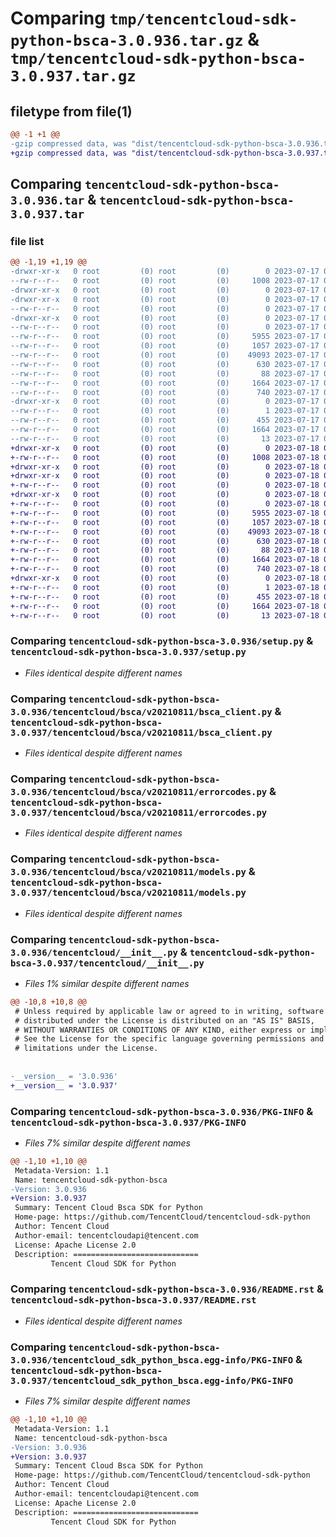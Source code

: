 # Comparing `tmp/tencentcloud-sdk-python-bsca-3.0.936.tar.gz` & `tmp/tencentcloud-sdk-python-bsca-3.0.937.tar.gz`

## filetype from file(1)

```diff
@@ -1 +1 @@
-gzip compressed data, was "dist/tencentcloud-sdk-python-bsca-3.0.936.tar", last modified: Mon Jul 17 00:18:51 2023, max compression
+gzip compressed data, was "dist/tencentcloud-sdk-python-bsca-3.0.937.tar", last modified: Tue Jul 18 00:18:30 2023, max compression
```

## Comparing `tencentcloud-sdk-python-bsca-3.0.936.tar` & `tencentcloud-sdk-python-bsca-3.0.937.tar`

### file list

```diff
@@ -1,19 +1,19 @@
-drwxr-xr-x   0 root         (0) root         (0)        0 2023-07-17 00:18:51.000000 tencentcloud-sdk-python-bsca-3.0.936/
--rw-r--r--   0 root         (0) root         (0)     1008 2023-07-17 00:18:51.000000 tencentcloud-sdk-python-bsca-3.0.936/setup.py
-drwxr-xr-x   0 root         (0) root         (0)        0 2023-07-17 00:18:51.000000 tencentcloud-sdk-python-bsca-3.0.936/tencentcloud/
-drwxr-xr-x   0 root         (0) root         (0)        0 2023-07-17 00:18:51.000000 tencentcloud-sdk-python-bsca-3.0.936/tencentcloud/bsca/
--rw-r--r--   0 root         (0) root         (0)        0 2023-07-17 00:18:51.000000 tencentcloud-sdk-python-bsca-3.0.936/tencentcloud/bsca/__init__.py
-drwxr-xr-x   0 root         (0) root         (0)        0 2023-07-17 00:18:51.000000 tencentcloud-sdk-python-bsca-3.0.936/tencentcloud/bsca/v20210811/
--rw-r--r--   0 root         (0) root         (0)        0 2023-07-17 00:18:51.000000 tencentcloud-sdk-python-bsca-3.0.936/tencentcloud/bsca/v20210811/__init__.py
--rw-r--r--   0 root         (0) root         (0)     5955 2023-07-17 00:18:51.000000 tencentcloud-sdk-python-bsca-3.0.936/tencentcloud/bsca/v20210811/bsca_client.py
--rw-r--r--   0 root         (0) root         (0)     1057 2023-07-17 00:18:51.000000 tencentcloud-sdk-python-bsca-3.0.936/tencentcloud/bsca/v20210811/errorcodes.py
--rw-r--r--   0 root         (0) root         (0)    49093 2023-07-17 00:18:51.000000 tencentcloud-sdk-python-bsca-3.0.936/tencentcloud/bsca/v20210811/models.py
--rw-r--r--   0 root         (0) root         (0)      630 2023-07-17 00:18:51.000000 tencentcloud-sdk-python-bsca-3.0.936/tencentcloud/__init__.py
--rw-r--r--   0 root         (0) root         (0)       88 2023-07-17 00:18:51.000000 tencentcloud-sdk-python-bsca-3.0.936/setup.cfg
--rw-r--r--   0 root         (0) root         (0)     1664 2023-07-17 00:18:51.000000 tencentcloud-sdk-python-bsca-3.0.936/PKG-INFO
--rw-r--r--   0 root         (0) root         (0)      740 2023-07-17 00:18:51.000000 tencentcloud-sdk-python-bsca-3.0.936/README.rst
-drwxr-xr-x   0 root         (0) root         (0)        0 2023-07-17 00:18:51.000000 tencentcloud-sdk-python-bsca-3.0.936/tencentcloud_sdk_python_bsca.egg-info/
--rw-r--r--   0 root         (0) root         (0)        1 2023-07-17 00:18:51.000000 tencentcloud-sdk-python-bsca-3.0.936/tencentcloud_sdk_python_bsca.egg-info/dependency_links.txt
--rw-r--r--   0 root         (0) root         (0)      455 2023-07-17 00:18:51.000000 tencentcloud-sdk-python-bsca-3.0.936/tencentcloud_sdk_python_bsca.egg-info/SOURCES.txt
--rw-r--r--   0 root         (0) root         (0)     1664 2023-07-17 00:18:51.000000 tencentcloud-sdk-python-bsca-3.0.936/tencentcloud_sdk_python_bsca.egg-info/PKG-INFO
--rw-r--r--   0 root         (0) root         (0)       13 2023-07-17 00:18:51.000000 tencentcloud-sdk-python-bsca-3.0.936/tencentcloud_sdk_python_bsca.egg-info/top_level.txt
+drwxr-xr-x   0 root         (0) root         (0)        0 2023-07-18 00:18:30.000000 tencentcloud-sdk-python-bsca-3.0.937/
+-rw-r--r--   0 root         (0) root         (0)     1008 2023-07-18 00:18:30.000000 tencentcloud-sdk-python-bsca-3.0.937/setup.py
+drwxr-xr-x   0 root         (0) root         (0)        0 2023-07-18 00:18:30.000000 tencentcloud-sdk-python-bsca-3.0.937/tencentcloud/
+drwxr-xr-x   0 root         (0) root         (0)        0 2023-07-18 00:18:30.000000 tencentcloud-sdk-python-bsca-3.0.937/tencentcloud/bsca/
+-rw-r--r--   0 root         (0) root         (0)        0 2023-07-18 00:18:30.000000 tencentcloud-sdk-python-bsca-3.0.937/tencentcloud/bsca/__init__.py
+drwxr-xr-x   0 root         (0) root         (0)        0 2023-07-18 00:18:30.000000 tencentcloud-sdk-python-bsca-3.0.937/tencentcloud/bsca/v20210811/
+-rw-r--r--   0 root         (0) root         (0)        0 2023-07-18 00:18:30.000000 tencentcloud-sdk-python-bsca-3.0.937/tencentcloud/bsca/v20210811/__init__.py
+-rw-r--r--   0 root         (0) root         (0)     5955 2023-07-18 00:18:30.000000 tencentcloud-sdk-python-bsca-3.0.937/tencentcloud/bsca/v20210811/bsca_client.py
+-rw-r--r--   0 root         (0) root         (0)     1057 2023-07-18 00:18:30.000000 tencentcloud-sdk-python-bsca-3.0.937/tencentcloud/bsca/v20210811/errorcodes.py
+-rw-r--r--   0 root         (0) root         (0)    49093 2023-07-18 00:18:30.000000 tencentcloud-sdk-python-bsca-3.0.937/tencentcloud/bsca/v20210811/models.py
+-rw-r--r--   0 root         (0) root         (0)      630 2023-07-18 00:18:30.000000 tencentcloud-sdk-python-bsca-3.0.937/tencentcloud/__init__.py
+-rw-r--r--   0 root         (0) root         (0)       88 2023-07-18 00:18:30.000000 tencentcloud-sdk-python-bsca-3.0.937/setup.cfg
+-rw-r--r--   0 root         (0) root         (0)     1664 2023-07-18 00:18:30.000000 tencentcloud-sdk-python-bsca-3.0.937/PKG-INFO
+-rw-r--r--   0 root         (0) root         (0)      740 2023-07-18 00:18:30.000000 tencentcloud-sdk-python-bsca-3.0.937/README.rst
+drwxr-xr-x   0 root         (0) root         (0)        0 2023-07-18 00:18:30.000000 tencentcloud-sdk-python-bsca-3.0.937/tencentcloud_sdk_python_bsca.egg-info/
+-rw-r--r--   0 root         (0) root         (0)        1 2023-07-18 00:18:30.000000 tencentcloud-sdk-python-bsca-3.0.937/tencentcloud_sdk_python_bsca.egg-info/dependency_links.txt
+-rw-r--r--   0 root         (0) root         (0)      455 2023-07-18 00:18:30.000000 tencentcloud-sdk-python-bsca-3.0.937/tencentcloud_sdk_python_bsca.egg-info/SOURCES.txt
+-rw-r--r--   0 root         (0) root         (0)     1664 2023-07-18 00:18:30.000000 tencentcloud-sdk-python-bsca-3.0.937/tencentcloud_sdk_python_bsca.egg-info/PKG-INFO
+-rw-r--r--   0 root         (0) root         (0)       13 2023-07-18 00:18:30.000000 tencentcloud-sdk-python-bsca-3.0.937/tencentcloud_sdk_python_bsca.egg-info/top_level.txt
```

### Comparing `tencentcloud-sdk-python-bsca-3.0.936/setup.py` & `tencentcloud-sdk-python-bsca-3.0.937/setup.py`

 * *Files identical despite different names*

### Comparing `tencentcloud-sdk-python-bsca-3.0.936/tencentcloud/bsca/v20210811/bsca_client.py` & `tencentcloud-sdk-python-bsca-3.0.937/tencentcloud/bsca/v20210811/bsca_client.py`

 * *Files identical despite different names*

### Comparing `tencentcloud-sdk-python-bsca-3.0.936/tencentcloud/bsca/v20210811/errorcodes.py` & `tencentcloud-sdk-python-bsca-3.0.937/tencentcloud/bsca/v20210811/errorcodes.py`

 * *Files identical despite different names*

### Comparing `tencentcloud-sdk-python-bsca-3.0.936/tencentcloud/bsca/v20210811/models.py` & `tencentcloud-sdk-python-bsca-3.0.937/tencentcloud/bsca/v20210811/models.py`

 * *Files identical despite different names*

### Comparing `tencentcloud-sdk-python-bsca-3.0.936/tencentcloud/__init__.py` & `tencentcloud-sdk-python-bsca-3.0.937/tencentcloud/__init__.py`

 * *Files 1% similar despite different names*

```diff
@@ -10,8 +10,8 @@
 # Unless required by applicable law or agreed to in writing, software
 # distributed under the License is distributed on an "AS IS" BASIS,
 # WITHOUT WARRANTIES OR CONDITIONS OF ANY KIND, either express or implied.
 # See the License for the specific language governing permissions and
 # limitations under the License.
 
 
-__version__ = '3.0.936'
+__version__ = '3.0.937'
```

### Comparing `tencentcloud-sdk-python-bsca-3.0.936/PKG-INFO` & `tencentcloud-sdk-python-bsca-3.0.937/PKG-INFO`

 * *Files 7% similar despite different names*

```diff
@@ -1,10 +1,10 @@
 Metadata-Version: 1.1
 Name: tencentcloud-sdk-python-bsca
-Version: 3.0.936
+Version: 3.0.937
 Summary: Tencent Cloud Bsca SDK for Python
 Home-page: https://github.com/TencentCloud/tencentcloud-sdk-python
 Author: Tencent Cloud
 Author-email: tencentcloudapi@tencent.com
 License: Apache License 2.0
 Description: ============================
         Tencent Cloud SDK for Python
```

### Comparing `tencentcloud-sdk-python-bsca-3.0.936/README.rst` & `tencentcloud-sdk-python-bsca-3.0.937/README.rst`

 * *Files identical despite different names*

### Comparing `tencentcloud-sdk-python-bsca-3.0.936/tencentcloud_sdk_python_bsca.egg-info/PKG-INFO` & `tencentcloud-sdk-python-bsca-3.0.937/tencentcloud_sdk_python_bsca.egg-info/PKG-INFO`

 * *Files 7% similar despite different names*

```diff
@@ -1,10 +1,10 @@
 Metadata-Version: 1.1
 Name: tencentcloud-sdk-python-bsca
-Version: 3.0.936
+Version: 3.0.937
 Summary: Tencent Cloud Bsca SDK for Python
 Home-page: https://github.com/TencentCloud/tencentcloud-sdk-python
 Author: Tencent Cloud
 Author-email: tencentcloudapi@tencent.com
 License: Apache License 2.0
 Description: ============================
         Tencent Cloud SDK for Python
```

